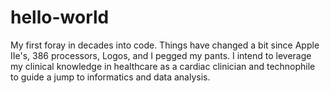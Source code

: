 # hello-world
My first foray in decades into code.  Things have changed a bit since Apple IIe's, 386 processors, Logos, and I pegged my pants. I intend to leverage my clinical knowledge in healthcare as a cardiac clinician and technophile to guide a jump to informatics and data analysis.
